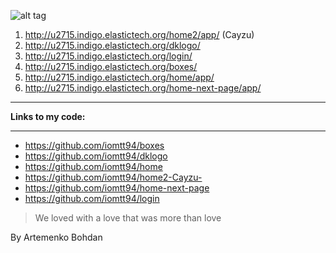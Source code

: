 ![alt tag](http://vinaikopp.com/img/My_projects.png)
1. http://u2715.indigo.elastictech.org/home2/app/ (Cayzu)
2. http://u2715.indigo.elastictech.org/dklogo/
3. http://u2715.indigo.elastictech.org/login/
4. http://u2715.indigo.elastictech.org/boxes/
5. http://u2715.indigo.elastictech.org/home/app/
6. http://u2715.indigo.elastictech.org/home-next-page/app/
***
 **Links to my code:** 
***
- https://github.com/iomtt94/boxes
- https://github.com/iomtt94/dklogo
- https://github.com/iomtt94/home
- https://github.com/iomtt94/home2-Cayzu-
- https://github.com/iomtt94/home-next-page
- https://github.com/iomtt94/login

> We loved with a love that was more than love

By Artemenko Bohdan
